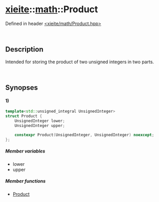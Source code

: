 # [xieite](../../xieite.md)\:\:[math](../../math.md)\:\:Product
Defined in header [<xieite/math/Product.hpp>](../../../include/xieite/math/Product.hpp)

&nbsp;

## Description
Intended for storing the product of two unsigned integers in two parts.

&nbsp;

## Synopses
#### 1)
```cpp
template<std::unsigned_integral UnsignedInteger>
struct Product {
    UnsignedInteger lower;
    UnsignedInteger upper;

    constexpr Product(UnsignedInteger, UnsignedInteger) noexcept;
};
```
##### Member variables
- lower
- upper
##### Member functions
- [Product](./structures/Product/1/operators/constructor.md)
